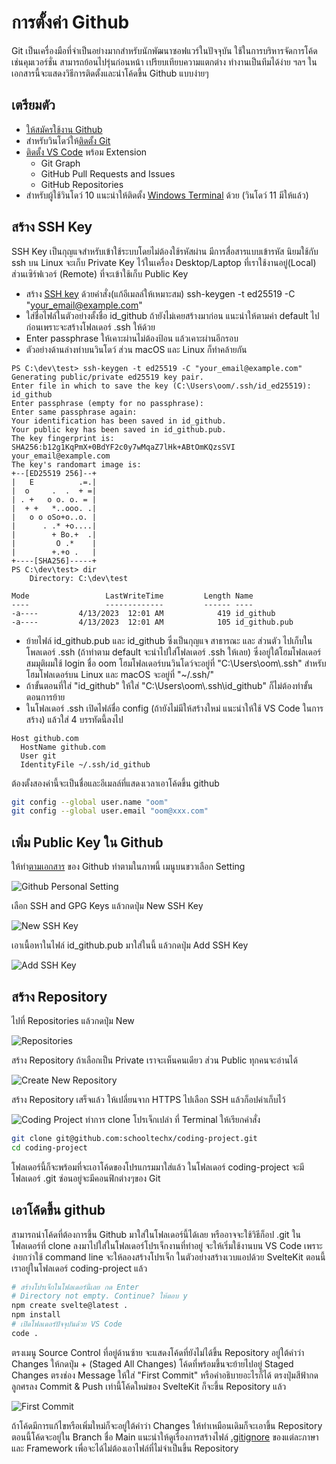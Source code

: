 # การตั้งค่า Github
Git เป็นเครื่องมือที่จำเป็นอย่างมากสำหรับนักพัฒนาซอฟแวร์ในปัจจุบัน ใช้ในการบริหารจัดการโค้ด เช่นคุมเวอร์ชั่น สามารถย้อนไปรุ่นก่อนหน้า เปรียบเทียบความแตกต่าง ทำงานเป็นทีมได้ง่าย ฯลฯ ในเอกสารนี้จะแสดงวิธีการติดตั้งและนำโค้ดขึ้น Github แบบง่ายๆ 

## เตรียมตัว
- [ให้สมัครใช้งาน Github](https://github.com/)
- สำหรับวินโดว์ให้[ติดตั้ง Git](https://github.com/git-guides/install-git)
- [ติดตั้ง VS Code](https://code.visualstudio.com/download) พร้อม Extension
  - Git Graph
  - GitHub Pull Requests and Issues
  - GitHub Repositories
- สำหรับผู้ใช้วินโดว์ 10 แนะนำให้ติดตั้ง [Windows Terminal](https://github.com/microsoft/terminal/releases) ด้วย (วินโดว์ 11 มีให้แล้ว)

## สร้าง SSH Key
SSH Key เป็นกุญแจสำหรับเข้าใช้ระบบโดยไม่ต้องใช้รหัสผ่าน มีการสื่อสารแบบเข้ารหัส นิยมใช้กับ ssh บน Linux จะเก็บ Private Key 
ไว้ในเครื่อง Desktop/Laptop ที่เราใช้งานอยู่(Local)
ส่วนเซิร์ฟเวอร์ (Remote) ที่จะเข้าใช้เก็บ Public Key
- สร้าง [SSH key](https://docs.github.com/en/authentication/connecting-to-github-with-ssh/generating-a-new-ssh-key-and-adding-it-to-the-ssh-agent) 
 ด้วยคำสั่ง(แก้อีเมลล์ให้เหมาะสม) ssh-keygen -t ed25519 -C "your_email@example.com"
- ใส่ชื่อไฟล์ในตัวอย่างตั้งชื่อ id_github ถ้ายังไม่เคยสร้างมาก่อน แนะนำให้ตามค่า default ไปก่อนเพราะจะสร้างโฟลเดอร์ .ssh ให้ด้วย
- Enter passphrase ให้เคาะผ่านไม่ต้องป้อน แล้วเคาะผ่านอีกรอบ
- ตัวอย่างด้านล่างทำบนวินโดว์ ส่วน macOS และ Linux ก็ทำคล้ายกัน
``` 
PS C:\dev\test> ssh-keygen -t ed25519 -C "your_email@example.com"
Generating public/private ed25519 key pair.
Enter file in which to save the key (C:\Users\oom/.ssh/id_ed25519): id_github
Enter passphrase (empty for no passphrase):
Enter same passphrase again:
Your identification has been saved in id_github.
Your public key has been saved in id_github.pub.
The key fingerprint is:
SHA256:b12g1KqPmX+0BdYF2c0y7wMqaZ7lHk+ABtOmKQzsSVI your_email@example.com
The key's randomart image is:
+--[ED25519 256]--+
|   E          .=.|
|  o     .  .  + =|
| . +   o o. o. = |
|  + +   *..ooo. .|
|   o o oSo+o..o. |
|      . .* +o....|
|        + Bo.+  .|
|         O .*    |
|        +.+o .   |
+----[SHA256]-----+
PS C:\dev\test> dir
    Directory: C:\dev\test

Mode                 LastWriteTime         Length Name
----                 -------------         ------ ----
-a----         4/13/2023  12:01 AM            419 id_github
-a----         4/13/2023  12:01 AM            105 id_github.pub
```
- ย้ายไฟล์ id_github.pub  และ id_github  ซึ่งเป็นกุญแจ สาธารณะ และ ส่วนตัว 
ไปเก็บในโพลเดอร์ .ssh (ถ้าทำตาม default จะนำไปใส่โฟลเดอร์ .ssh ให้เลย) ซึ่งอยู่ใต้โฮมโฟลเดอร์ สมมุติผมใช้ login ชื่อ oom 
โฮมโฟลเดอร์บนวินโดว์จะอยู่ที่ "C:\Users\oom\\.ssh" สำหรับ  
โฮมโฟลเดอร์บน Linux และ macOS จะอยู่ที่ "~/.ssh/" 
- ถ้าขั้นตอนที่ใส่ "id_github" ให้ใส่ "C:\Users\oom\\.ssh\id_github" ก็ไม่ต้องทำขั้นตอนการย้าย
- ในโฟลเดอร์ .ssh เปิดไฟล์ชื่อ config (ถ้ายังไม่มีให้สร้างใหม่ แนะนำให้ใช้ VS Code ในการสร้าง) 
แล้วใส่ 4 บรรทัดนี้ลงไป
```
Host github.com
  HostName github.com
  User git
  IdentityFile ~/.ssh/id_github
```

ต้องตั้งสองค่านี้จะเป็นชื่อและอีเมลล์ที่แสดงเวลาเอาโค้ดขึ้น github
``` bash
git config --global user.name "oom"
git config --global user.email "oom@xxx.com"
```
## เพิ่ม Public Key ใน Github

ให้ทำ[ตามเอกสาร](https://docs.github.com/en/authentication/connecting-to-github-with-ssh/adding-a-new-ssh-key-to-your-github-account) 
ของ Github ทำตามในภาพนี้ เมนูบนขวาเลือก Setting

![Github Personal Setting](./images/personal-setting.jpg)

เลือก SSH and GPG Keys แล้วกดปุ่ม New SSH Key

![New SSH Key](./images/ssh-and-gpg-keys.jpg)

เอาเนื้อหาในไฟล์ id_github.pub มาใส่ในนี้ แล้วกดปุ่ม Add SSH Key

![Add SSH Key](./images/add-ssh-key.jpg)

## สร้าง Repository
ไปที่ Repositories แล้วกดปุ่ม New

![Repositories](./images/reposiories.jpg)

สร้าง Repository ถ้าเลือกเป็น Private เราจะเห็นคนเดียว ส่วน Public ทุกคนจะอ่านได้

![Create New Repository](./images/create-new-repository.jpg)

สร้าง Repository เสร็จแล้ว ให้เปลี่ยนจาก HTTPS ไปเลือก SSH แล้วก็อปค่าเก็บไว้

![Coding Project](./images/coding-project.jpg)
ทำการ clone โปรเจ็กเปล่า ที่ Terminal ให้เรียกคำสั่ง
``` bash
git clone git@github.com:schooltechx/coding-project.git
cd coding-project
```
โฟลเดอร์นี้ก็จะพร้อมที่จะเอาโค้ดของโปรแกรมมาใส่แล้ว ในโฟลเดอร์ coding-project จะมีโฟลเดอร์ .git ซ่อนอยู่จะมีคอนฟิกต่างๆของ Git

## เอาโค้ดขึ้น github

สามารถนำโค้ดที่ต้องการขึ้น Github มาใส่ในโฟลเดอร์นี้ได้เลย หรืออาจจะใช้วิธีก็อป .git ในโฟลเดอร์ที่ clone ลงมาไปใส่ในโฟลเดอร์โปรเจ็กงานที่ทำอยู่  จะให้เริ่มใช้งานบน VS Code เพราะง่ายกว่าใช้ command line
จะให้ลองสร้างโปรเจ็ก ในตัวอย่างสร้างเวบแอปด้วย SvelteKit ตอนนี้เราอยู่ในโฟลเดอร์ coding-project แล้ว

``` bash
# สร้างโปรเจ็กในโฟลเดอร์นี้เลย กด Enter
# Directory not empty. Continue? ให้ตอบ y 
npm create svelte@latest .
npm install
# เปิดโฟลเดอร์ปัจจุบันด้วย VS Code
code .
```
ตรงเมนู Source Control ที่อยู่ด้านซ้าย จะแสดงโค้ดที่ยังไม่ได้ขึ้น Repository อยู่ใต้คำว่า Changes ให้กดปุ่ม + (Staged All Changes) โค้ดที่พร้อมขึ้นจะย้ายไปอยู่ Staged Changes ตรงช่อง Message ให้ใส่ "First Commit" หรือคำอธิบายอะไรก็ได้ ตรงปุ่มสีฟ้ากดลูกศรลง Commit & Push เท่านี้โค้ดใหม่ของ SvelteKit ก็จะขึ้น Repository แล้ว

![First Commit](./images/vs-code-first-commit.jpg)

ถ้าโค้ดมีการแก้ไขหรือเพิ่มใหม่ก็จะอยู่ใต้คำว่า Changes ให้ทำเหมือนเดิมก็จะเอาขึ้น Repository ตอนนี้โค้ดจะอยู่ใน Branch ชื่อ Main 
แนะนำให้ดูเรื่องการสร้างไฟล์ [.gitignore](https://www.atlassian.com/git/tutorials/saving-changes/gitignore) ของแต่ละภาษาและ Framework เพื่อจะได้ไม่ต้องเอาไฟล์ที่ไม่จำเป็นขึ้น Repository



